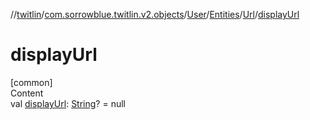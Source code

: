 //[twitlin](../../../../index.md)/[com.sorrowblue.twitlin.v2.objects](../../../index.md)/[User](../../index.md)/[Entities](../index.md)/[Url](index.md)/[displayUrl](display-url.md)



# displayUrl  
[common]  
Content  
val [displayUrl](display-url.md): [String](https://kotlinlang.org/api/latest/jvm/stdlib/kotlin/-string/index.html)? = null  



